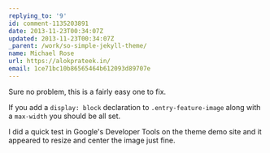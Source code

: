 ```yaml
---
replying_to: '9'
id: comment-1135203891
date: 2013-11-23T00:34:07Z
updated: 2013-11-23T00:34:07Z
_parent: /work/so-simple-jekyll-theme/
name: Michael Rose
url: https://alokprateek.in/
email: 1ce71bc10b86565464b612093d89707e
---
```


Sure no problem, this is a fairly easy one to fix.

If you add a `display: block` declaration to `.entry-feature-image` along with a
`max-width` you should be all set.

I did a quick test in Google's Developer Tools on the theme demo site and it
appeared to resize and center the image just fine.
